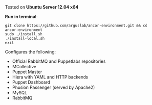 Tested on **Ubuntu Server 12.04 x64**

**Run in terminal**:
```
git clone https://github.com/arguslab/ancor-environment.git && cd ancor-environment
sudo ./install.sh
./install-local.sh
exit
```

Configures the following:

+ Official RabbitMQ and Puppetlabs repositories
+ MCollective
+ Puppet Master
+ Hiera with YAML and HTTP backends
+ Puppet Dashboard
+ Phusion Passenger (served by Apache2)
+ MySQL
+ RabbitMQ
